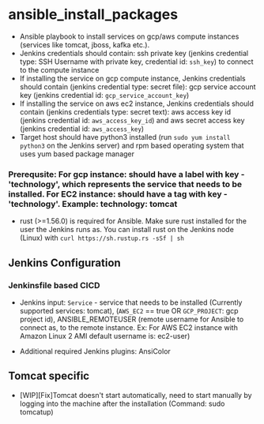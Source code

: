 # ansible_install_packages

* Ansible playbook to install services on gcp/aws compute instances (services like tomcat, jboss, kafka etc.). 
* Jenkins credentials should contain: ssh private key (jenkins credential type: SSH Username with private key, credential id: ```ssh_key```) to connect to the compute instance
* If installing the service on gcp compute instance, Jenkins credentials should contain (jenkins credential type: secret file): gcp service account key (jenkins credential id: ```gcp_service_account_key```) 
* If installing the service on aws ec2 instance, Jenkins credentials should contain (jenkins credentials type: secret text): aws access key id (jenkins credential id: ```aws_access_key_id```) and aws secret access key (jenkins credential id: ```aws_access_key```)
* Target host should have python3 installed (run `sudo yum install python3` on the Jenkins server) and rpm based operating system that uses yum based package manager

### Prerequsite: For gcp instance: should have a label with key - 'technology', which represents the service that needs to be installed. For EC2 instance: should have a tag with key - 'technology'. Example: technology: tomcat

* rust (>=1.56.0) is required for Ansible. Make sure rust installed for the user the Jenkins runs as. You can install rust on the Jenkins node (Linux) with ```curl https://sh.rustup.rs -sSf | sh```

## Jenkins Configuration
 
### Jenkinsfile based CICD

* Jenkins input: ```Service``` - service that needs to be installed (Currently supported services: tomcat), 	(```AWS_EC2``` == true OR ```GCP_PROJECT```: gcp project id), 	ANSIBLE_REMOTEUSER (remote username for Ansible to connect as, to the remote instance. Ex: For AWS EC2 instance with Amazon Linux 2 AMI default username is: ec2-user)

* Additional required Jenkins plugins: AnsiColor


## Tomcat specific

* [WIP][Fix]Tomcat doesn't start automatically, need to start manually by logging into the machine after the installation (Command: sudo tomcatup)
